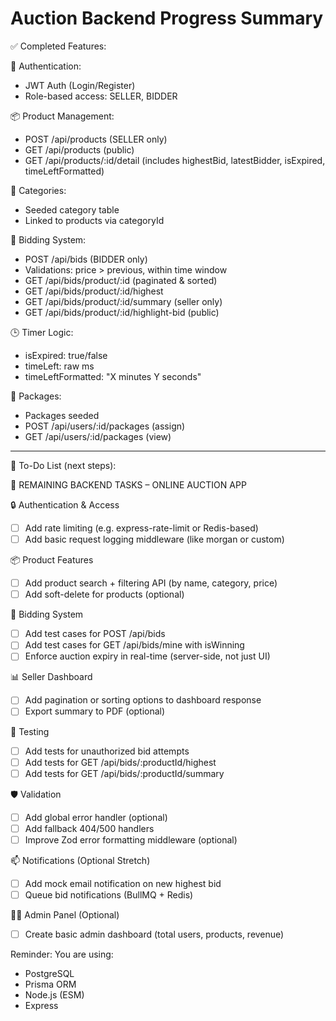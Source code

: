 Auction Backend Progress Summary
===============================

✅ Completed Features:

🔐 Authentication:
- JWT Auth (Login/Register)
- Role-based access: SELLER, BIDDER

📦 Product Management:
- POST /api/products (SELLER only)
- GET /api/products (public)
- GET /api/products/:id/detail (includes highestBid, latestBidder, isExpired, timeLeftFormatted)

📂 Categories:
- Seeded category table
- Linked to products via categoryId

💸 Bidding System:
- POST /api/bids (BIDDER only)
- Validations: price > previous, within time window
- GET /api/bids/product/:id (paginated & sorted)
- GET /api/bids/product/:id/highest
- GET /api/bids/product/:id/summary (seller only)
- GET /api/bids/product/:id/highlight-bid (public)

🕒 Timer Logic:
- isExpired: true/false
- timeLeft: raw ms
- timeLeftFormatted: "X minutes Y seconds"

👤 Packages:
- Packages seeded
- POST /api/users/:id/packages (assign)
- GET /api/users/:id/packages (view)

----------------------------
📝 To-Do List (next steps):

🧩 REMAINING BACKEND TASKS – ONLINE AUCTION APP

🔒 Authentication & Access
- [ ] Add rate limiting (e.g. express-rate-limit or Redis-based)
- [ ] Add basic request logging middleware (like morgan or custom)

📦 Product Features
- [ ] Add product search + filtering API (by name, category, price)
- [ ] Add soft-delete for products (optional)

💸 Bidding System
- [ ] Add test cases for POST /api/bids
- [ ] Add test cases for GET /api/bids/mine with isWinning
- [ ] Enforce auction expiry in real-time (server-side, not just UI)

📊 Seller Dashboard
- [ ] Add pagination or sorting options to dashboard response
- [ ] Export summary to PDF (optional)

🧪 Testing
- [ ] Add tests for unauthorized bid attempts
- [ ] Add tests for GET /api/bids/:productId/highest
- [ ] Add tests for GET /api/bids/:productId/summary

🛡️ Validation
- [ ] Add global error handler (optional)
- [ ] Add fallback 404/500 handlers
- [ ] Improve Zod error formatting middleware (optional)

📫 Notifications (Optional Stretch)
- [ ] Add mock email notification on new highest bid
- [ ] Queue bid notifications (BullMQ + Redis)

🧑‍💻 Admin Panel (Optional)
- [ ] Create basic admin dashboard (total users, products, revenue)


Reminder: You are using:
- PostgreSQL
- Prisma ORM
- Node.js (ESM)
- Express

